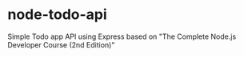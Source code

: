 # node-todo-api
Simple Todo app API using Express based on "The Complete Node.js Developer Course (2nd Edition)"
